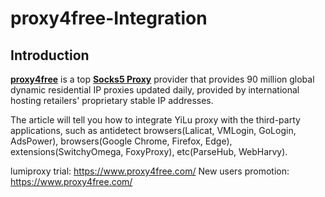 # proxy4free-Integration
## Introduction ##

**[proxy4free](https://www.proxy4free.com/)** is a top **[Socks5 Proxy](https://www.proxy4free.com/)** provider that provides 90 million global dynamic residential IP proxies updated daily, provided by international hosting retailers' proprietary stable IP addresses.

The article will tell you how to integrate YiLu proxy with the third-party applications, such as antidetect browsers(Lalicat, VMLogin, GoLogin, AdsPower), browsers(Google Chrome, Firefox, Edge), extensions(SwitchyOmega, FoxyProxy), etc(ParseHub, WebHarvy).

lumiproxy trial: https://www.proxy4free.com/
New users promotion: https://www.proxy4free.com/
